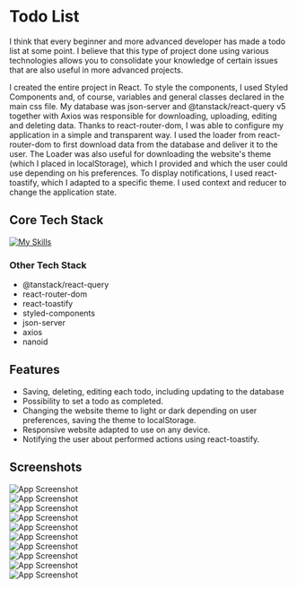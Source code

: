 # Todo List

I think that every beginner and more advanced developer has made a todo list at some point. I believe that this type of project done using various technologies allows you to consolidate your knowledge of certain issues that are also useful in more advanced projects.

I created the entire project in React. To style the components, I used Styled Components and, of course, variables and general classes declared in the main css file. My database was json-server and @tanstack/react-query v5 together with Axios was responsible for downloading, uploading, editing and deleting data. Thanks to react-router-dom, I was able to configure my application in a simple and transparent way. I used the loader from react-router-dom to first download data from the database and deliver it to the user. The Loader was also useful for downloading the website's theme (which I placed in localStorage), which I provided and which the user could use depending on his preferences. To display notifications, I used react-toastify, which I adapted to a specific theme. I used context and reducer to change the application state.

## Core Tech Stack

[![My Skills](https://skillicons.dev/icons?i=js,react,html,css)](https://skillicons.dev)

### Other Tech Stack

- @tanstack/react-query
- react-router-dom
- react-toastify
- styled-components
- json-server
- axios
- nanoid

## Features

- Saving, deleting, editing each todo, including updating to the database
- Possibility to set a todo as completed.
- Changing the website theme to light or dark depending on user preferences, saving the theme to localStorage.
- Responsive website adapted to use on any device.
- Notifying the user about performed actions using react-toastify.

## Screenshots

![App Screenshot](https://i.imgur.com/bYs0pG3.png)
<br>
![App Screenshot](https://i.imgur.com/q4j6Chw.png)
<br>
![App Screenshot](https://i.imgur.com/EZXZXki.png)
<br>
![App Screenshot](https://i.imgur.com/uZNPnqF.png)
<br>
![App Screenshot](https://i.imgur.com/jA9foNS.png)
<br>
![App Screenshot](https://i.imgur.com/gFzfLaD.png)
<br>
![App Screenshot](https://i.imgur.com/8QgocCS.png)
<br>
![App Screenshot](https://i.imgur.com/UVzytIg.png)
<br>
![App Screenshot](https://i.imgur.com/EaQ0xdg.png)
<br>
![App Screenshot](https://i.imgur.com/4vCTNMY.png)
<br>
